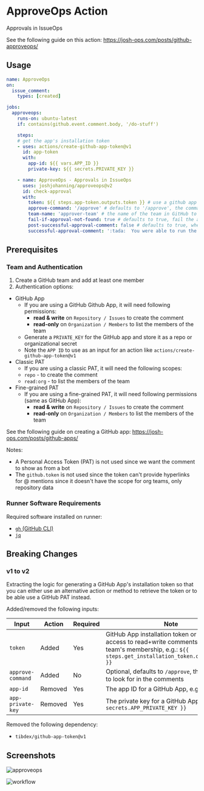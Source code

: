# ApproveOps Action

Approvals in IssueOps

See the following guide on this action: https://josh-ops.com/posts/github-approveops/

## Usage

```yml
name: ApproveOps
on:
  issue_comment:
    types: [created]

jobs:
  approveops:
    runs-on: ubuntu-latest
    if: contains(github.event.comment.body, '/do-stuff')

    steps:
    # get the app's installation token
    - uses: actions/create-github-app-token@v1
      id: app-token
      with:
        app-id: ${{ vars.APP_ID }}
        private-key: ${{ secrets.PRIVATE_KEY }}

    - name: ApproveOps - Approvals in IssueOps
      uses: joshjohanning/approveops@v2
      id: check-approval
      with:
        token: ${{ steps.app-token.outputs.token }} # use a github app token or a PAT
        approve-command: '/approve' # defaults to '/approve', the command to look for in the comments
        team-name: 'approver-team' # the name of the team in GitHub to check for the approval command; e.g.: approver-team
        fail-if-approval-not-found: true # defaults to true, fail the action (show the action run as red) if the command is not found in the comments from someone in the approver team"
        post-successful-approval-comment: false # defaults to true, whether to post successful approval comment
        successful-approval-comment: ':tada:  You were able to run the workflow because someone left an approval in the comments!! :tada:' # Optional, only if post-successful-approval-comment is true, comment to post if an approval is found
```

## Prerequisites

### Team and Authentication

1. Create a GitHub team and add at least one member
2. Authentication options:
  - GitHub App
    - If you are using a GitHub Github App, it will need following permissions:
      - **read & write** on `Repository / Issues` to create the comment
      - **read-only** on `Organization / Members` to list the members of the team
    - Generate a `PRIVATE_KEY` for the GitHub app and store it as a repo or organizational secret
    - Note the `APP ID` to use as an input for an action like `actions/create-github-app-token@v1`
  - Classic PAT
    - If you are using a classic PAT, it will need the following scopes:
    - `repo` - to create the comment
    - `read:org` - to list the members of the team
  - Fine-grained PAT
    - If you are using a fine-grained PAT, it will need following permissions (same as GitHub App):
      - **read & write** on `Repository / Issues` to create the comment
      - **read-only** on `Organization / Members` to list the members of the team

See the following guide on creating a GitHub app: https://josh-ops.com/posts/github-apps/

Notes: 
- A Personal Access Token (PAT) is not used since we want the comment to show as from a bot
- The `github.token` is not used since the token can't provide hyperlinks for @ mentions since it doesn't have the scope for org teams, only repository data

### Runner Software Requirements

Required software installed on runner:

  - [`gh` (GitHub CLI)](https://cli.github.com/)
  - [`jq`](https://jqlang.github.io/jq/download/)

## Breaking Changes

### v1 to v2

Extracting the logic for generating a GitHub App's installation token so that you can either use an alternative action or method to retrieve the token or to be able use a GitHub PAT instead.

Added/removed the following inputs:

| Input             | Action  | Required | Note                                                                                                                                                                   |
|-------------------|---------|----------|------------------------------------------------------------------------------------------------------------------------------------------------------------------------|
| `token`           | Added   | Yes      | GitHub App installation token or PAT that has access to read+write comments and list the team's membership, e.g.: `${{ steps.get_installation_token.outputs.token }}` |
| `approve-command` | Added   | No       | Optional, defaults to `/approve`, the command to look for in the comments                                                                                              |
| `app-id`          | Removed | Yes      | The app ID for a GitHub App, e.g.: `170284`                                                                                                                                |
| `app-private-key` | Removed | Yes      | The private key for a GitHub App, e.g.: `${{ secrets.APP_PRIVATE_KEY }}`                                                                                                 |

Removed the following dependency:
- `tibdex/github-app-token@v1`

## Screenshots

![approveops](https://user-images.githubusercontent.com/19912012/154545687-8d64a775-eec2-4ec7-90dc-901b2d6d39a5.png)

![workflow](https://user-images.githubusercontent.com/19912012/154543171-33551f48-3026-4737-b8b7-7c427a7a8cd8.png)
